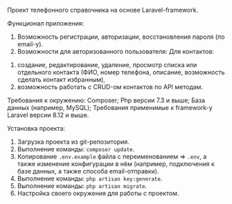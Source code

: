 Проект телефонного справочника на основе Laravel-framework.

Функционал приложения:
1. Возможность регистрации, авторизации, восстановления пароля (по email-у).
2. Возможности для авторизованного пользователя: 
Для контактов:
1) создание, редактирование, удаление, просмотр списка или отдельного контакта (ФИО, номер телефона, описание, возможность сделать контакт избранным), 
2) возможность работать с CRUD-ом контактов по API методам.

Требования к окружению:
Composer;
Php версии 7.3 и выше;
База данных (например, MySQL);
Требования применимые к framework-у Laravel версии 8.12 и выше.

Установка проекта:

1. Загрузка проекта из git-репозитория.
2. Выполнение команды: ``composer update``.
3. Копирование ``.env.example`` файла с переименованием => ``.env``, а также изменение конфигурации в нём (например, подключения к базе данных, а также способа email-отправки).
4. Выполнение команды: ``php artisan key:generate``.
5. Выполнение команды: ``php artisan migrate``.
6. Настройка своего окружения для работы с проектом.
